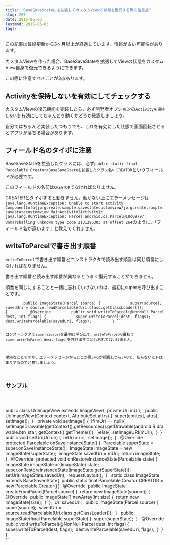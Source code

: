 ```yaml
---
title: "BaseSaveStateにを拡張してカスタムViewの状態を復元する際の注意点"
slug: 267
date: 2015-05-03
lastmod: 2015-05-03
tags: 
---
```


<div id="wppda_alert">この記事は最終更新から3ヶ月以上が経過しています。情報が古い可能性があります。</div><p>カスタムViewを作った場合、BaseSaveStateを拡張してViewの状態をカスタムView自身で復元できるようにできます。</p>
<p>この際に注意すべきことが3点あります。</p>
<h2>Activityを保持しないを有効にしてチェックする</h2>
<p>カスタムViewの復元機能を実装したら、必ず開発者オプションの<code>Activityを保持しない</code>を有効にしてちゃんどう動くかどうか確認しましょう。</p>
<p>自分ではちゃんと実装したつもりでも、これを有効にした状態で画面回転させるとアプリが落ちる場合があります。</p>
<h2>フィールド名のタイポに注意</h2>
<p>BaseSaveStateを拡張したクラスには、必ず<code>public static final Parcelable.Creator&lt;BaseSaveStateを拡張したクラス名&gt; CREATOR</code>というフィールドが必要です。</p>
<p>このフィールドの名前は<code>CREATOR</code>でなければなりません。</p>
<p>CREATERとタイポすると動きません。動かない上にエラーメッセージは<code>java.lang.RuntimeException: Unable to start activity ComponentInfo{jp.gcreate.sample.savestatecustomview/jp.gcreate.sample.savestatecustomview.MainActivity2Activity}: java.lang.RuntimeException: Parcel android.os.Parcel@18c09797: Unmarshalling unknown type code 2131296303 at offset 264</code>のように、「フィールド名が違います」と教えてくれません。</p>
<h2>writeToParcelで書き出す順番</h2>
<p><code>writeToParcel</code>で書き出す順番とコンストラクタで読み出す順番は同じ順番にしなければなりません。</p>
<p>書き出す順番と読み出す順番が異なるとうまく復元することができません。</p>
<p>順番を同じにすることと一緒に忘れていけないのは、最初にsuperを呼び出すことです。</p>
<pre><code>        public ImageState(Parcel source) {             super(source);             savedUri = source.readParcelable(Uri.class.getClassLoader());         }          @Override         public void writeToParcel(@NonNull Parcel dest, int flags) {             super.writeToParcel(dest, flags);             dest.writeParcelable(savedUri, flags);         } ```

コンストラクタで`super(source)`を最初に呼び出す、`writeToParcel`の最初で`super.writeToParcel(dest, flags)`を呼び出すことも忘れてはいけません。

単純なことですが、エラーメッセージからどこが悪いのか把握しづらいので、知らないとドはまりするので注意しましょう。

## サンプル

</code></pre>
<p>public class UriImageView extends ImageView{     private Uri mUri;      public UriImageView(Context context, AttributeSet attrs) {         super(context, attrs);         setImage();     }      private void setImage() {         if(mUri == null){             setImageDrawable(getContext().getResources().getDrawable(android.R.drawable.btn_star, getContext().getTheme()));         }else{             setImageURI(mUri);         }     }      public void setUri(Uri uri) {         mUri = uri;         setImage();     }      @Override     protected Parcelable onSaveInstanceState() {         Parcelable superState = super.onSaveInstanceState();         ImageState imageState = new ImageState(superState);         imageState.savedUri = mUri;         return imageState;     }      @Override     protected void onRestoreInstanceState(Parcelable state) {         ImageState imageState = (ImageState) state;         super.onRestoreInstanceState(imageState.getSuperState());         setUri(imageState.savedUri);         requestLayout();     }      static class ImageState extends BaseSavedState{         public static final Parcelable.Creator<ImageState> CREATOR = new Parcelable.Creator<ImageState>(){              @Override             public ImageState createFromParcel(Parcel source) {                 return new ImageState(source);             }              @Override             public ImageState[] newArray(int size) {                 return new ImageState[size];             }         };         Uri savedUri;          public ImageState(Parcel source) {             super(source);             savedUri = source.readParcelable(Uri.class.getClassLoader());         }          public ImageState(final Parcelable superState) {             super(superState);         }          @Override         public void writeToParcel(@NonNull Parcel dest, int flags) {             super.writeToParcel(dest, flags);             dest.writeParcelable(savedUri, flags);         }     } }<br />
&#8220;`</p>

  